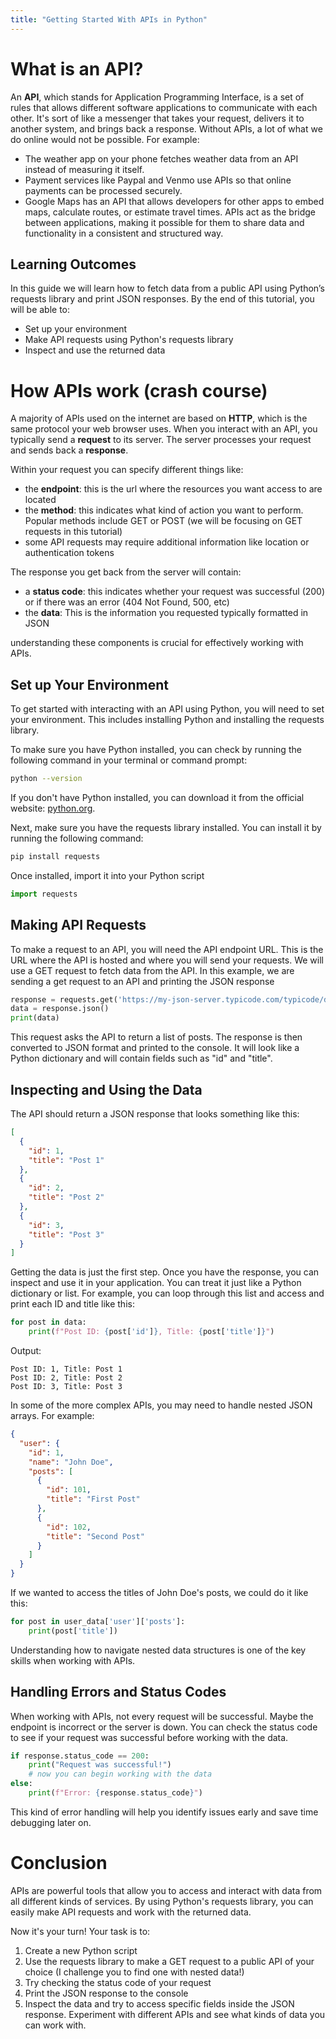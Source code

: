 ```yaml
---
title: "Getting Started With APIs in Python"
---
```


# What is an API?

An **API**, which stands for Application Programming Interface, is a set of rules that allows different software applications to communicate with each other. It's sort of like a messenger that takes your request, delivers it to another system, and brings back a response. Without APIs, a lot of what we do online would not be possible. For example:
- The weather app on your phone fetches weather data from an API instead of measuring it itself.
- Payment services like Paypal and Venmo use APIs so that online payments can be processed securely.
- Google Maps has an API that allows developers for other apps to embed maps, calculate routes, or estimate travel times.
APIs act as the bridge between applications, making it possible for them to share data and functionality in a consistent and structured way.

## Learning Outcomes

In this guide we will learn how to fetch data from a public API using Python’s requests library and print JSON responses. By the end of this tutorial, you will be able to: 

- Set up your environment
- Make API requests using Python's requests library
- Inspect and use the returned data

# How APIs work (crash course)
A majority of APIs used on the internet are based on **HTTP**, which is the same protocol your web browser uses. When you interact with an API, you typically send a **request** to its server. The server processes your request and sends back a **response**.

Within your request you can specify different things like:
- the **endpoint**: this is the url where the resources you want access to are located
- the **method**: this indicates what kind of action you want to perform. Popular methods include GET or POST (we will be focusing on GET requests in this tutorial)
- some API requests may require additional information like location or authentication tokens

The response you get back from the server will contain:
- a **status code**: this indicates whether your request was successful (200) or if there was an error (404 Not Found, 500, etc)
- the **data**: This is the information you requested typically formatted in JSON

understanding these components is crucial for effectively working with APIs.


## Set up Your Environment
To get started with interacting with an API using Python, you will need to set your environment. This includes installing Python and installing the requests library.

To make sure you have Python installed, you can check by running the following command in your terminal or command prompt:

```bash
python --version
```
If you don't have Python installed, you can download it from the official website: [python.org](https://www.python.org/downloads/).

Next, make sure you have the requests library installed. You can install it by running the following command:

```bash
pip install requests
```
Once installed, import it into your Python script

```python
import requests
```

## Making API Requests
To make a request to an API, you will need the API endpoint URL. This is the URL where the API is hosted and where you will send your requests. We will use a GET request to fetch data from the API.
In this example, we are sending a get request to an API and printing the JSON response 

```python
response = requests.get('https://my-json-server.typicode.com/typicode/demo/posts')
data = response.json()
print(data)
```
This request asks the API to return a list of posts. The response is then converted to JSON format and printed to the console. It will look like a Python dictionary and will contain fields such as "id" and "title".

## Inspecting and Using the Data
The API should return a JSON response that looks something like this:

```json
[
  {
    "id": 1,
    "title": "Post 1"
  },
  {
    "id": 2,
    "title": "Post 2"
  },
  {
    "id": 3,
    "title": "Post 3"
  }
]
```
Getting the data is just the first step. Once you have the response, you can inspect and use it in your application. You can treat it just like a Python dictionary or list. For example, you can loop through this list and access and print each ID and title like this:

```python
for post in data:
    print(f"Post ID: {post['id']}, Title: {post['title']}")
```
Output:
```
Post ID: 1, Title: Post 1
Post ID: 2, Title: Post 2  
Post ID: 3, Title: Post 3
```

In some of the more complex APIs, you may need to handle nested JSON arrays. For example:
```json
{
  "user": {
    "id": 1,
    "name": "John Doe",
    "posts": [
      {
        "id": 101,
        "title": "First Post"
      },
      {
        "id": 102,
        "title": "Second Post"
      }
    ]
  }
}
```
If we wanted to access the titles of John Doe's posts, we could do it like this:

```python
for post in user_data['user']['posts']:
    print(post['title'])
```
Understanding how to navigate nested data structures is one of the key skills when working with APIs.
## Handling Errors and Status Codes
When working with APIs, not every request will be successful. Maybe the endpoint is incorrect or the server is down. You can check the status code to see if your request was successful before working with the data.
```python
if response.status_code == 200:
    print("Request was successful!")
    # now you can begin working with the data
else:
    print(f"Error: {response.status_code}")
```
This kind of error handling will help you identify issues early and save time debugging later on.

# Conclusion
APIs are powerful tools that allow you to access and interact with data from all different kinds of services. By using Python's requests library, you can easily make API requests and work with the returned data.

Now it's your turn!
Your task is to:
1. Create a new Python script
2. Use the requests library to make a GET request to a public API of your choice (I challenge you to find one with nested data!)
3. Try checking the status code of your request
4. Print the JSON response to the console
5. Inspect the data and try to access specific fields inside the JSON response.
Experiment with different APIs and see what kinds of data you can work with.

